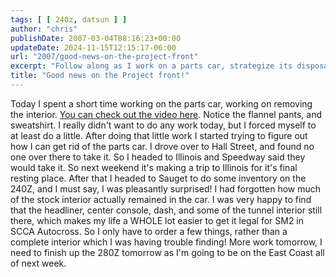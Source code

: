 ```yaml
---
tags: [ [ 240z, datsun ] ]
author: "chris"
publishDate: 2007-03-04T08:16:23+00:00
updateDate: 2024-11-15T12:15:17-06:00
url: "2007/good-news-on-the-project-front"
excerpt: "Follow along as I work on a parts car, strategize its disposal, and discover unexpected finds in a 240Z. Car restoration insights and updates included..."
title: "Good news on the Project front!"
---
```


Today I spent a short time working on the parts car, working on removing the interior. [You can check out the video here](/parts-car-interior-removal-day-1). Notice the flannel pants, and sweatshirt. I really didn't want to do any work today, but I forced myself to at least do a little.
After doing that little work I started trying to figure out how I can get rid of the parts car. I drove over to Hall Street, and found no one over there to take it. So I headed to Illinois and Speedway said they would take it. So next weekend it's making a trip to Illinois for it's final resting place.
After that I headed to Sauget to do some inventory on the 240Z, and I must say, I was pleasantly surprised! I had forgotten how much of the stock interior actually remained in the car. I was very happy to find that the headliner, center console, dash, and some of the tunnel interior still there, which makes my life a WHOLE lot easier to get it legal for SM2 in SCCA Autocross. So I only have to order a few things, rather than a complete interior which I was having trouble finding!
More work tomorrow, I need to finish up the 280Z tomorrow as I'm going to be on the East Coast all of next week.
